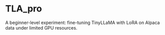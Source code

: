 # TLA_pro
A beginner-level experiment: fine-tuning TinyLLaMA with LoRA on Alpaca data under limited GPU resources.
